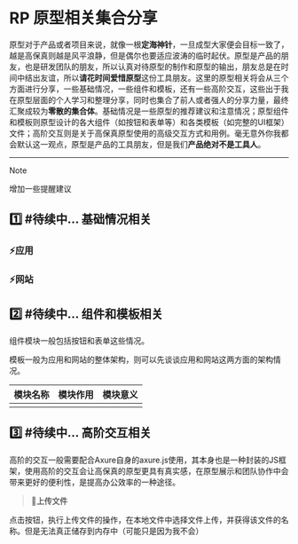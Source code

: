 # RP 原型相关集合分享
原型对于产品或者项目来说，就像一根<strong>定海神针</strong>，一旦成型大家便会目标一致了，越是高保真则越是风平浪静，但是偶尔也要适应波涛的临时起伏。原型是产品的朋友，也是研发团队的朋友，所以认真对待原型的制作和原型的输出，朋友总是在时间中结出友谊，所以<strong>请花时间爱惜原型</strong>这份工具朋友。这里的原型相关将会从三个方面进行分享，一些基础情况，一些组件和模板，还有一些高阶交互，这些出于我在原型层面的个人学习和整理分享，同时也集合了前人或者强人的分享力量，最终汇聚成较为<strong>零散的集合体</strong>。基础情况是一些原型的推荐建议和注意情况；原型组件和模板则原型设计的各大组件（如按钮和表单等）和各类模板（如完整的UI框架）文件；高阶交互则是关于高保真原型使用的高级交互方式和用例。毫无意外你我都会默认这一观点，原型是产品的工具朋友，但是我们<strong>产品绝对不是工具人</strong>。

---

> [!NOTE]
> 增加一些提醒建议

## 1️⃣ #待续中... 基础情况相关

### ⚡应用

### ⚡网站


## 2️⃣ #待续中... 组件和模板相关

组件模块一般包括按钮和表单这些情况。

模板一般为应用和网站的整体架构，则可以先谈谈应用和网站这两方面的架构情况。

| 模块名称 | 模块作用 | 模块意义 |
| :---: | :---: | :---: |
|  |  |  |


## 3️⃣ #待续中... 高阶交互相关

高阶的交互一般需要配合Axure自身的axure.js使用，其本身也是一种封装的JS框架，使用高阶的交互会让高保真的原型更具有真实感，在原型展示和团队协作中会带来更好的便利性，是提高办公效率的一种途径。

> **🔅上传文件**

点击按钮，执行上传文件的操作，在本地文件中选择文件上传，并获得该文件的名称。但是无法真正储存到内存中（可能只是因为我不会）
